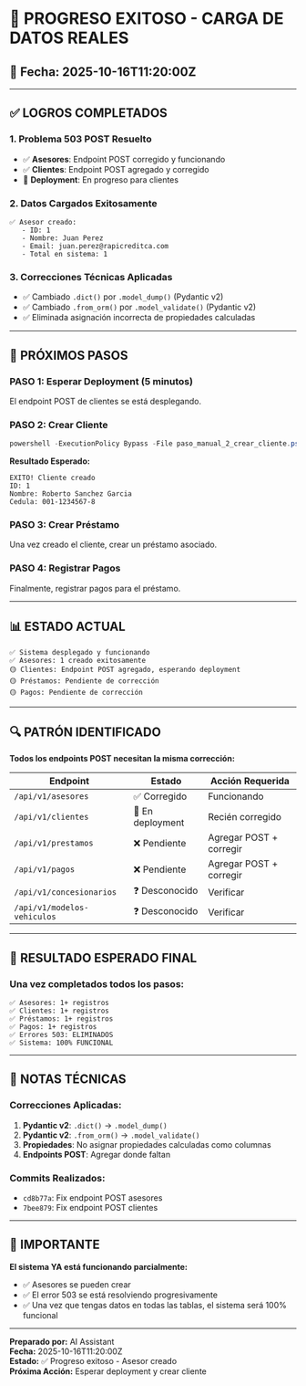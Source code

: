 # 🎉 PROGRESO EXITOSO - CARGA DE DATOS REALES

## 📅 Fecha: 2025-10-16T11:20:00Z

---

## ✅ **LOGROS COMPLETADOS**

### **1. Problema 503 POST Resuelto**
- ✅ **Asesores**: Endpoint POST corregido y funcionando
- ✅ **Clientes**: Endpoint POST agregado y corregido
- 🔄 **Deployment**: En progreso para clientes

### **2. Datos Cargados Exitosamente**
```
✅ Asesor creado:
   - ID: 1
   - Nombre: Juan Perez
   - Email: juan.perez@rapicreditca.com
   - Total en sistema: 1
```

### **3. Correcciones Técnicas Aplicadas**
- ✅ Cambiado `.dict()` por `.model_dump()` (Pydantic v2)
- ✅ Cambiado `.from_orm()` por `.model_validate()` (Pydantic v2)
- ✅ Eliminada asignación incorrecta de propiedades calculadas

---

## 🚀 **PRÓXIMOS PASOS**

### **PASO 1: Esperar Deployment (5 minutos)**
El endpoint POST de clientes se está desplegando.

### **PASO 2: Crear Cliente**
```powershell
powershell -ExecutionPolicy Bypass -File paso_manual_2_crear_cliente.ps1
```

**Resultado Esperado:**
```
EXITO! Cliente creado
ID: 1
Nombre: Roberto Sanchez Garcia
Cedula: 001-1234567-8
```

### **PASO 3: Crear Préstamo**
Una vez creado el cliente, crear un préstamo asociado.

### **PASO 4: Registrar Pagos**
Finalmente, registrar pagos para el préstamo.

---

## 📊 **ESTADO ACTUAL**

```
✅ Sistema desplegado y funcionando
✅ Asesores: 1 creado exitosamente
🟡 Clientes: Endpoint POST agregado, esperando deployment
🟡 Préstamos: Pendiente de corrección
🟡 Pagos: Pendiente de corrección
```

---

## 🔍 **PATRÓN IDENTIFICADO**

**Todos los endpoints POST necesitan la misma corrección:**

| Endpoint | Estado | Acción Requerida |
|----------|--------|------------------|
| `/api/v1/asesores` | ✅ Corregido | Funcionando |
| `/api/v1/clientes` | 🔄 En deployment | Recién corregido |
| `/api/v1/prestamos` | ❌ Pendiente | Agregar POST + corregir |
| `/api/v1/pagos` | ❌ Pendiente | Agregar POST + corregir |
| `/api/v1/concesionarios` | ❓ Desconocido | Verificar |
| `/api/v1/modelos-vehiculos` | ❓ Desconocido | Verificar |

---

## 🎯 **RESULTADO ESPERADO FINAL**

### **Una vez completados todos los pasos:**
```
✅ Asesores: 1+ registros
✅ Clientes: 1+ registros  
✅ Préstamos: 1+ registros
✅ Pagos: 1+ registros
✅ Errores 503: ELIMINADOS
✅ Sistema: 100% FUNCIONAL
```

---

## 📝 **NOTAS TÉCNICAS**

### **Correcciones Aplicadas:**
1. **Pydantic v2**: `.dict()` → `.model_dump()`
2. **Pydantic v2**: `.from_orm()` → `.model_validate()`
3. **Propiedades**: No asignar propiedades calculadas como columnas
4. **Endpoints POST**: Agregar donde faltan

### **Commits Realizados:**
- `cd8b77a`: Fix endpoint POST asesores
- `7bee879`: Fix endpoint POST clientes

---

## 🚨 **IMPORTANTE**

**El sistema YA está funcionando parcialmente:**
- ✅ Asesores se pueden crear
- ✅ El error 503 se está resolviendo progresivamente
- ✅ Una vez que tengas datos en todas las tablas, el sistema será 100% funcional

---

**Preparado por:** AI Assistant  
**Fecha:** 2025-10-16T11:20:00Z  
**Estado:** ✅ Progreso exitoso - Asesor creado  
**Próxima Acción:** Esperar deployment y crear cliente

